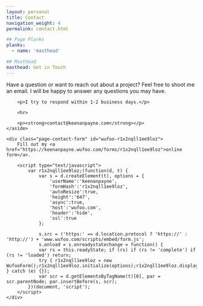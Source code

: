 ```yaml
---
layout: personal
title: Contact
navigation_weight: 4
permalink: contact.html

## Page Planks
planks:
  - name: 'masthead'

## Masthead
masthead: Get in Touch
---
```


<div class="page-contact">
	<aside class="page-contact-text">
		<p>Have a question or want to reach out about a project? Feel free to shoot me an email. I will be happy to answer any questions you may have.</p>

		<p>I try to respond within 1-2 business days.</p>

		<hr>

		<p><strong>contact@keenanpayne.com</strong></p>
	</aside>

	<div class="page-contact-form" id="wufoo-r1x2nqll1ee9loz">
		Fill out my <a href="https://keenanpayne.wufoo.com/forms/r1x2nqll1ee9loz">online form</a>.

		<script type="text/javascript">
			var r1x2nqll1ee9loz;(function(d, t) {
				var s = d.createElement(t), options = {
					'userName':'keenanpayne',
					'formHash':'r1x2nqll1ee9loz',
					'autoResize':true,
					'height':'647',
					'async':true,
					'host':'wufoo.com',
					'header':'hide',
					'ssl':true
				};

				s.src = ('https:' == d.location.protocol ? 'https://' : 'http://') + 'www.wufoo.com/scripts/embed/form.js';
				s.onload = s.onreadystatechange = function() {
				var rs = this.readyState; if (rs) if (rs != 'complete') if (rs != 'loaded') return;
				try { r1x2nqll1ee9loz = new WufooForm();r1x2nqll1ee9loz.initialize(options);r1x2nqll1ee9loz.display(); } catch (e) {}};
				var scr = d.getElementsByTagName(t)[0], par = scr.parentNode; par.insertBefore(s, scr);
			})(document, 'script');
		</script>
	</div>
</div>
